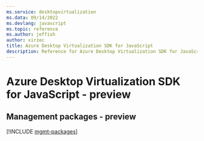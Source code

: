 ```yaml
---
ms.service: desktopvirtualization
ms.data: 09/14/2022
ms.devlang: javascript
ms.topic: reference
ms.author: jeffish
author: xirzec
title: Azure Desktop Virtualization SDK for JavaScript
description: Reference for Azure Desktop Virtualization SDK for JavaScript
---
```

# Azure Desktop Virtualization SDK for JavaScript - preview

## Management packages - preview
[!INCLUDE [mgmt-packages](desktop-virtualization-mgmt-index.md)]